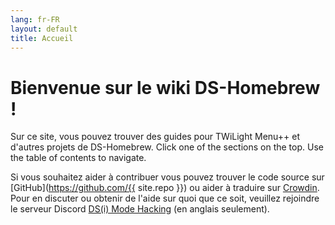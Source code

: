 ```yaml
---
lang: fr-FR
layout: default
title: Accueil
---
```


# Bienvenue sur le wiki DS-Homebrew !

Sur ce site, vous pouvez trouver des guides pour TWiLight Menu++ et d'autres projets de DS-Homebrew. Click one of the sections on the top. Use the table of contents to navigate.

Si vous souhaitez aider à contribuer vous pouvez trouver le code source sur [GitHub](https://github.com/{{ site.repo }}) ou aider à traduire sur [Crowdin](https://crowdin.com/project/ds-homebrew-wiki). Pour en discuter ou obtenir de l'aide sur quoi que ce soit, veuillez rejoindre le serveur Discord [DS(i) Mode Hacking](https://ds-homebrew.com/discord) (en anglais seulement).
